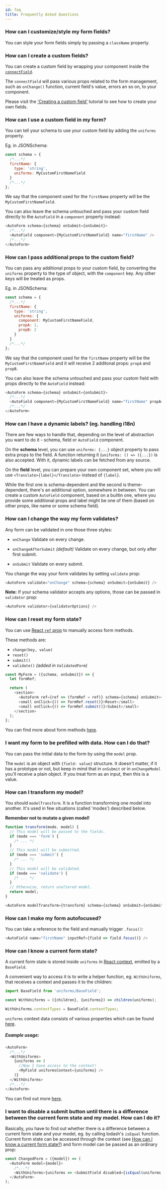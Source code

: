 ```yaml
---
id: faq
title: Frequently Asked Questions
---
```


### How can I customize/style my form fields?

You can style your form fields simply by passing a `className` property.

### How can I create a custom fields?

You can create a custom field by wrapping your component inside the [`connectField`](api-helpers#connectfieldcomponent-options).

The `connectField` will pass various props related to the form management, such as `onChange()` function, current field's value, errors an so on, to your component.

Please visit the ['Creating a custom field'](tutorials-creating-custom-field) tutorial to see how to create your own fields.

### How can I use a custom field in my form?

You can tell your schema to use your custom field by adding the `uniforms` property.

Eg. in JSONSchema:

```js
const schema = {
  /*...*/
  firstName: {
    type: 'string',
    uniforms: MyCustomFirstNameField
  }
  /*...*/
};
```

We say that the component used for the `firstName` property will be the `MyCustomFirstNameField`.

You can also leave the schema untouched and pass your custom field directly to the `AutoField` in a `component` property instead:

```js
<AutoForm schema={schema} onSubmit={onSubmit}>
  /*...*/
  <AutoField component={MyCustomFirstNameField} name="firstName" />
  /*...*/
</AutoForm>
```

### How can I pass additional props to the custom field?

You can pass any additional props to your custom field, by converting the `uniforms` property to the type of object, with the `component` key. Any other keys will be treated as props.

Eg. in JSONSchema:

```js
const schema = {
  /*...*/
  firstName: {
    type: 'string',
    uniforms: {
      component: MyCustomFirstNameField,
      propA: 1,
      propB: 2
    }
  }
  /*...*/
};
```

We say that the component used for the `firstName` property will be the `MyCustomFirstNameField` and it will receive 2 additonal props: `propA` and `propB`.

You can also leave the schema untouched and pass your custom field with props directly to the `AutoField` instead:

```js
<AutoForm schema={schema} onSubmit={onSubmit}>
  /*...*/
  <AutoField component={MyCustomFirstNameField} name="firstName" propA={1} propB={2} />
  /*...*/
</AutoForm>
```

### How can I have a dynamic labels? (eg. handling i18n)

There are few ways to handle that, depending on the level of abstraction you want to do it - schema, field or `AutoField` component.

On the **schema** level, you can use `uniforms: {...}` object property to pass extra props to the field.
A function returning it (`uniforms: () => ({...})` is also accepted. With it, dynamic labels can be fetched from any source.

On the **field** level, you can prepare your own component set, where you will use `<Translate>{label}</Translate>` instead of `{label}`.

While the first one is schema-dependent and the second is theme-dependent, there's an additional option, somewhere in between. You can create a custom `AutoField` component, based on a builtin one, where you provide some additional props and label might be one of them (based on other props, like name or some schema field).

### How can I change the way my form validates?

Any form can be validated in one those three styles:

- `onChange`
  Validate on every change.

- `onChangeAfterSubmit` _(default)_
  Validate on every change, but only after first submit.

- `onSubmit`
  Validate on every submit.

You change the way your form validates by setting `validate` prop:

```js
<AutoForm validate="onChange" schema={schema} onSubmit={onSubmit} />
```

**Note:** If your schema validator accepts any options, those can be passed in `validator` prop:

```js
<AutoForm validator={validatorOptions} />
```

### How can I reset my form state?

You can use [React `ref` prop](https://facebook.github.io/react/docs/more-about-refs.html) to manually access form methods.

These methods are:

- `change(key, value)`
- `reset()`
- `submit()`
- `validate()` _(added in `ValidatedForm`)_

```js
const MyForm = ({schema, onSubmit}) => {
  let formRef;

  return (
    <section>
      <AutoForm ref={ref => (formRef = ref)} schema={schema} onSubmit={onSubmit} />
      <small onClick={() => formRef.reset()}>Reset</small>
      <small onClick={() => formRef.submit()}>Submit</small>
    </section>
  );
};
```

You can find more about form methods [here](uth-forms-features#methods).

### I want my form to be prefilled with data. How can I do that?

You can pass the initial data to the form by using the `model` prop.

The `model` is an object with `{field: value}` structure. It doesn't matter, if it has a prototype or not, but keep in mind that in `onSubmit` or in `onChangeModel` you'll receive a plain object. If you treat form as an input, then this is a value.

### How can I transform my model?

You should `modelTransform`. It is a function transforming one model into another. It's used in few situations (called 'modes') described below.

**Remember not to mutate a given model!**

```js
function transform(mode, model) {
  // This model will be passed to the fields.
  if (mode === 'form') {
    /* ... */
  }
  // This model will be submitted.
  if (mode === 'submit') {
    /* ... */
  }
  // This model will be validated.
  if (mode === 'validate') {
    /* ... */
  }
  // Otherwise, return unaltered model.
  return model;
}

<AutoForm modelTransform={transform} schema={schema} onSubmit={onSubmit} />;
```

### How can I make my form autofocused?

You can take a reference to the field and manually trigger `.focus()`:

```js
<AutoField name="firstName" inputRef={field => field.focus()} />
```

### How can I know a current form state?

A current form state is stored inside `uniforms` in [React context](https://reactjs.org/docs/legacy-context.html), emitted by a `BaseField`.

A convenient way to access it is to write a helper function, eg. `WithUniforms`, that receives a context and passes it to the children:

```js
import BaseField from 'uniforms/BaseField';

const WithUniforms = ({children}, {uniforms}) => children(uniforms);

WithUniforms.contextTypes = BaseField.contextTypes;
```

`uniforms` context data consists of various properties which can be found [here](api-context-data).

##### Example usage:

```js
<AutoForm>
  /*...*/
  <WithUniforms>
    {uniforms => (
      //Now I have access to the context!
      <MyField uniformsContext={uniforms} />
    )}
  </WithUniforms>
  /*...*/
</AutoForm>
```

You can find out more [here](https://reactjs.org/docs/legacy-context.html#referencing-context-in-stateless-function-components).

### I want to disable a submit button until there is a difference between the current form state and my model. How can I do it?

Basically, you have to find out whether there is a difference between a current form state and your model, eg. by calling lodash's `isEqual` function.
Current form state can be accessed through the context (see [How can I know a current form state?](faq#how-can-i-know-a-current-form-state)) and form model can be passed as an ordinary prop:

```js
const ChangedForm = ({model}) => (
  <AutoForm model={model}>
    /*...*/
    <WithUniforms>{uniforms => <SubmitField disabled={isEqual(uniforms.model, model)} />}</WithUniforms>
  </AutoForm>
);
```
